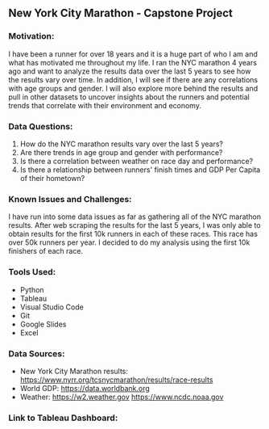 ## New York City Marathon - Capstone Project

### Motivation:

I have been a runner for over 18 years  and it is a huge part of who I am and what has motivated me throughout my life. I ran the NYC marathon 4 years ago and want to analyze the results data over the last 5 years to see how the results vary over time. In addition, I will see if  there are any correlations with age groups and gender. I will also explore more behind the results and pull in other datasets to uncover insights about the runners and potential trends that correlate with their environment and economy.


### Data Questions:

1. How do the NYC marathon results vary over the last 5 years?
2. Are there trends in age group and gender with performance?
3. Is there a correlation between weather on race day and performance?
4. Is there a relationship between runners' finish times and GDP Per Capita of their hometown?


### Known Issues and Challenges:

I have run into some data issues as far as gathering all of the NYC marathon results. After web scraping the results for the last 5 years, I was only able to obtain results for the first 10k runners in each of these races. This race has over 50k runners per year. I decided to do my analysis using the first 10k finishers of each race.


### Tools Used: 

* Python
* Tableau
* Visual Studio Code
* Git
* Google Slides
* Excel



### Data Sources:

  - New York City Marathon results:  https://www.nyrr.org/tcsnycmarathon/results/race-results
  - World GDP: https://data.worldbank.org
  - Weather: https://w2.weather.gov
	     https://www.ncdc.noaa.gov



### Link to Tableau Dashboard:
